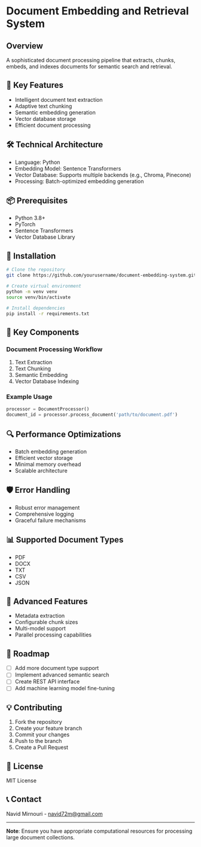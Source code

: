 # Document Embedding and Retrieval System

## Overview
A sophisticated document processing pipeline that extracts, chunks, embeds, and indexes documents for semantic search and retrieval.

## 🚀 Key Features
- Intelligent document text extraction
- Adaptive text chunking
- Semantic embedding generation
- Vector database storage
- Efficient document processing

## 🛠 Technical Architecture
- Language: Python
- Embedding Model: Sentence Transformers
- Vector Database: Supports multiple backends (e.g., Chroma, Pinecone)
- Processing: Batch-optimized embedding generation

## 📦 Prerequisites
- Python 3.8+
- PyTorch
- Sentence Transformers
- Vector Database Library

## 🔧 Installation

```bash
# Clone the repository
git clone https://github.com/yourusername/document-embedding-system.git

# Create virtual environment
python -m venv venv
source venv/bin/activate

# Install dependencies
pip install -r requirements.txt
```

## 🌟 Key Components

### Document Processing Workflow
1. Text Extraction
2. Text Chunking
3. Semantic Embedding
4. Vector Database Indexing

### Example Usage
```python
processor = DocumentProcessor()
document_id = processor.process_document('path/to/document.pdf')
```

## 🔍 Performance Optimizations
- Batch embedding generation
- Efficient vector storage
- Minimal memory overhead
- Scalable architecture

## 🛡️ Error Handling
- Robust error management
- Comprehensive logging
- Graceful failure mechanisms

## 📊 Supported Document Types
- PDF
- DOCX
- TXT
- CSV
- JSON

## 🔬 Advanced Features
- Metadata extraction
- Configurable chunk sizes
- Multi-model support
- Parallel processing capabilities

## 🚧 Roadmap
- [ ] Add more document type support
- [ ] Implement advanced semantic search
- [ ] Create REST API interface
- [ ] Add machine learning model fine-tuning

## 💡 Contributing
1. Fork the repository
2. Create your feature branch
3. Commit your changes
4. Push to the branch
5. Create a Pull Request

## 📜 License
MIT License

## 📞 Contact
Navid Mirnouri - navid72m@gmail.com

---

**Note**: Ensure you have appropriate computational resources for processing large document collections.
